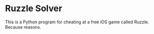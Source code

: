 Ruzzle Solver
===

This is a Python program for cheating at a free iOS game called Ruzzle. Because reasons.
